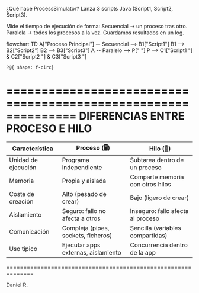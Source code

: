 ¿Qué hace ProcessSimulator?
Lanza 3 scripts Java (Script1, Script2, Script3).

Mide el tiempo de ejecución de forma:
Secuencial → un proceso tras otro.
Paralela → todos los procesos a la vez.
Guardamos resultados en un log.

flowchart TD
    A["Proceso Principal"] -- Secuencial --> B1["Script1"]
    B1 --> B2["Script2"]
    B2 --> B3["Script3"]
    A -- Paralelo --> P[" "]
    P --> C1["Script1 "] & C2["Script2 "] & C3["Script3 "]

    P@{ shape: f-circ}

==============================================================
         DIFERENCIAS ENTRE PROCESO E HILO 
==============================================================

Característica        | Proceso (🖥️)                     | Hilo (🧵)
-----------------------|-----------------------------------|-----------------------------------
Unidad de ejecución    | Programa independiente            | Subtarea dentro de un proceso
Memoria                | Propia y aislada                  | Comparte memoria con otros hilos
Coste de creación      | Alto (pesado de crear)            | Bajo (ligero de crear)
Aislamiento            | Seguro: fallo no afecta a otros   | Inseguro: fallo afecta al proceso
Comunicación           | Compleja (pipes, sockets, ficheros)| Sencilla (variables compartidas)
Uso típico             | Ejecutar apps externas, aislamiento| Concurrencia dentro de la app

==============================================================



Daniel R.